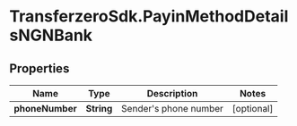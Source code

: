 # TransferzeroSdk.PayinMethodDetailsNGNBank

## Properties

Name | Type | Description | Notes
------------ | ------------- | ------------- | -------------
**phoneNumber** | **String** | Sender&#39;s phone number | [optional] 


